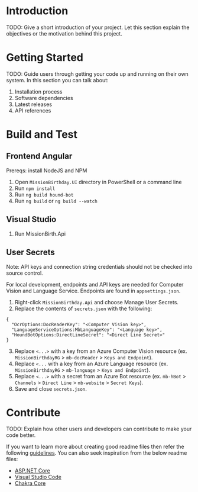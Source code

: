 # Introduction 
TODO: Give a short introduction of your project. Let this section explain the objectives or the motivation behind this project. 

# Getting Started
TODO: Guide users through getting your code up and running on their own system. In this section you can talk about:
1.	Installation process
2.	Software dependencies
3.	Latest releases
4.	API references

# Build and Test

## Frontend Angular
Prereqs: install NodeJS and NPM

1. Open `MissionBirthday.UI` directory in PowerShell or a command line
2. Run `npm install`
3. Run `ng build hound-bot`
4. Run `ng build` or `ng build --watch`

## Visual Studio

1. Run MissionBirth.Api

## User Secrets
Note: API keys and connection string credentials should not be checked into source control.

For local development, endpoints and API keys are needed for Computer Vision and Language Service. Endpoints are found in `appsettings.json`.

1. Right-click `MissionBirthday.Api` and choose Manage User Secrets.
2. Replace the contents of `secrets.json` with the following:
```
{
  "OcrOptions:DocReaderKey": "<Computer Vision key>",
  "LanguageServiceOptions:MbLanguageKey": "<Language key>",
  "HoundBotOptions:DirectLineSecret": "<Direct Line Secret>"
}
```
3. Replace `<...>` with a key from an Azure Computer Vision resource (ex. `MissionBirthdayRG` > `mb-docReader` > `Keys and Endpoint`).
4. Replace `<...` with a key from an Azure Language resource (ex. `MissionBirthdayRG` > `mb-language` > `Keys and Endpoint`).
5. Replace `<...>` with a secret from an Azure Bot resource (ex. `mb-hBot` > `Channels` > `Direct Line` > `mb-website` > `Secret Keys`).
5. Save and close `secrets.json`.

# Contribute
TODO: Explain how other users and developers can contribute to make your code better. 

If you want to learn more about creating good readme files then refer the following [guidelines](https://docs.microsoft.com/en-us/azure/devops/repos/git/create-a-readme?view=azure-devops). You can also seek inspiration from the below readme files:
- [ASP.NET Core](https://github.com/aspnet/Home)
- [Visual Studio Code](https://github.com/Microsoft/vscode)
- [Chakra Core](https://github.com/Microsoft/ChakraCore)